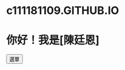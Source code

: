 # c111181109.GITHUB.IO
<!DOCTYPE html>
<html lang="en">
<head>
  <meta charset="UTF-8">
  <title>我的自我介紹</title>

  <style>
    /* 基本樣式設定 */
    .dropdown {
      position: relative;
      display: inline-block;
    }

    .dropdown-content {
      display: none;
      position: absolute;
      background-color: #f9f9f9;
      min-width: 120px;
      box-shadow: 0px 8px 16px 0px rgba(0,0,0,0.2);
      z-index: 1;
      
    }
    

    .dropdown:hover .dropdown-content {
      display: block;
    }

    .dropdown-content a {
      color: black;
      padding: 12px 16px;
      text-decoration: none;
      display: block;
    }

    .dropdown-content a:hover {
      background-color: #f1f1f1;
    }
  </style>
</head>
<body>
  <h1>你好！我是[陳廷恩]</h1>
       
  <div class="dropdown">
    <button>選單</button>
    <div class="dropdown-content">
      <a href="關於我.HTML">關於我</a>
      <a href="index.html">遊戲網站  </a>
      <div class="dropdown">
        
       
    </div>
  </div>

</body>
</html>
